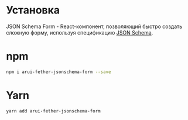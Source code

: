 # Установка
JSON Schema Form - React-компонент, позволяющий быстро создать сложную форму, используя спецификацию [JSON Schema](https://json-schema.org).

# npm
```bash
npm i arui-fether-jsonschema-form --save
```

# Yarn
```bash
yarn add arui-fether-jsonschema-form
```

